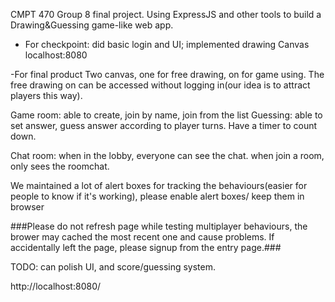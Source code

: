 CMPT 470  Group 8 final project.
Using ExpressJS and other tools to build a Drawing&Guessing game-like web app.
- For checkpoint:
    did basic login and UI; implemented drawing Canvas
    localhost:8080


-For final product
 Two canvas, one for free drawing, on for game using.
 The free drawing on can be accessed without logging in(our idea is to attract players this way).

 Game room: able to create, join by name, join from the list
 Guessing: able to set answer, guess answer according to player turns. Have a timer to count down.

 Chat room: when in the lobby, everyone can see the chat. when join a room, only sees the roomchat.

 We maintained a lot of alert boxes for tracking the behaviours(easier for people to know if it's working), please enable alert boxes/ keep them in browser

 ###Please do not refresh page while testing multiplayer behaviours,
 the brower may cached the most recent one and cause problems. If accidentally left the page, please signup from the entry page.###

 TODO: can polish UI, and score/guessing system.

 http://localhost:8080/
